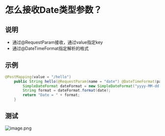 # 怎么接收Date类型参数？





## 说明

- 通过@RequestParam接收，通过value指定key
- 通过@DateTimeFormat指定解析的格式



## 示例

```java
@PostMapping(value = "/hello")
    public String hello(@RequestParam(name = "date") @DateTimeFormat(pattern = "yyyy-MM-dd HH:mm:ss")  Date date) {
        SimpleDateFormat dateFormat = new SimpleDateFormat("yyyy-MM-dd HH:mm:ss");
        String format = dateFormat.format(date);
        return "Date = " + format;
    }
```





## 测试

![image.png](http://81.71.143.136/figurebed/figurebedcontroller/picture/6534d783-9e6a-4c1e-984d-c59f5efbc569682)